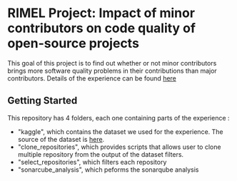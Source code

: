 # RIMEL Project: Impact of minor contributors on code quality of open-source projects

This goal of this project is to find out whether or not minor contributors brings more software quality problems in their contributions than major contributors. Details of the experience can be found [here](https://github.com/RIMEL-UCA/Book/blob/master/git-make-merging-great-again/contents-2.md)

## Getting Started

This repository has 4 folders, each one containing parts of the experience :
-  "kaggle", which contains the dataset we used for the experience. The source of the dataset is [here](https://www.kaggle.com/github/github-repos).
-  "clone_repositories", which provides scripts that allows user to clone multiple repository from the output of the dataset filters.
-  "select_repositories", which filters each repository
-  "sonarcube_analysis", which peforms the sonarqube analysis